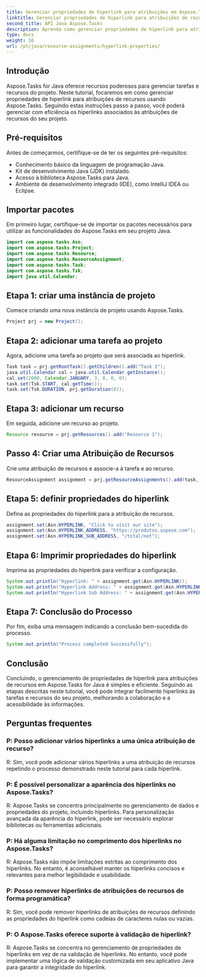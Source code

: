 ```yaml
---
title: Gerenciar propriedades de hiperlink para atribuições em Aspose.Tasks
linktitle: Gerenciar propriedades de hiperlink para atribuições de recursos em Aspose.Tasks
second_title: API Java Aspose.Tasks
description: Aprenda como gerenciar propriedades de hiperlink para atribuições de recursos em Aspose.Tasks for Java. Melhore a colaboração e a acessibilidade no gerenciamento de projetos.
type: docs
weight: 16
url: /pt/java/resource-assignments/hyperlink-properties/
---
```

## Introdução
Aspose.Tasks for Java oferece recursos poderosos para gerenciar tarefas e recursos do projeto. Neste tutorial, focaremos em como gerenciar propriedades de hiperlink para atribuições de recursos usando Aspose.Tasks. Seguindo estas instruções passo a passo, você poderá gerenciar com eficiência os hiperlinks associados às atribuições de recursos do seu projeto.
## Pré-requisitos
Antes de começarmos, certifique-se de ter os seguintes pré-requisitos:
- Conhecimento básico da linguagem de programação Java.
- Kit de desenvolvimento Java (JDK) instalado.
- Acesso à biblioteca Aspose.Tasks para Java.
- Ambiente de desenvolvimento integrado (IDE), como IntelliJ IDEA ou Eclipse.

## Importar pacotes
Em primeiro lugar, certifique-se de importar os pacotes necessários para utilizar as funcionalidades do Aspose.Tasks em seu projeto Java.
```java
import com.aspose.tasks.Asn;
import com.aspose.tasks.Project;
import com.aspose.tasks.Resource;
import com.aspose.tasks.ResourceAssignment;
import com.aspose.tasks.Task;
import com.aspose.tasks.Tsk;
import java.util.Calendar;
```
## Etapa 1: criar uma instância de projeto
Comece criando uma nova instância de projeto usando Aspose.Tasks.
```java
Project prj = new Project();
```
## Etapa 2: adicionar uma tarefa ao projeto
Agora, adicione uma tarefa ao projeto que será associada ao hiperlink.
```java
Task task = prj.getRootTask().getChildren().add("Task 1");
java.util.Calendar cal = java.util.Calendar.getInstance();
cal.set(2000, Calendar.JANUARY, 3, 8, 0, 0);
task.set(Tsk.START, cal.getTime());
task.set(Tsk.DURATION, prj.getDuration(8));
```
## Etapa 3: adicionar um recurso
Em seguida, adicione um recurso ao projeto.
```java
Resource resource = prj.getResources().add("Resource 1");
```
## Passo 4: Criar uma Atribuição de Recursos
Crie uma atribuição de recursos e associe-a à tarefa e ao recurso.
```java
ResourceAssignment assignment = prj.getResourceAssignments().add(task, resource);
```
## Etapa 5: definir propriedades do hiperlink
Defina as propriedades do hiperlink para a atribuição de recursos.
```java
assignment.set(Asn.HYPERLINK, "Click to visit our site");
assignment.set(Asn.HYPERLINK_ADDRESS, "https://produtos.aspose.com");
assignment.set(Asn.HYPERLINK_SUB_ADDRESS, "/total/net");
```
## Etapa 6: Imprimir propriedades do hiperlink
Imprima as propriedades do hiperlink para verificar a configuração.
```java
System.out.println("Hyperlink: " + assignment.get(Asn.HYPERLINK));
System.out.println("Hyperlink Address: " + assignment.get(Asn.HYPERLINK_ADDRESS));
System.out.println("Hyperlink Sub Address: " + assignment.get(Asn.HYPERLINK_SUB_ADDRESS));
```
## Etapa 7: Conclusão do Processo
Por fim, exiba uma mensagem indicando a conclusão bem-sucedida do processo.
```java
System.out.println("Process completed Successfully");
```

## Conclusão
Concluindo, o gerenciamento de propriedades de hiperlink para atribuições de recursos em Aspose.Tasks for Java é simples e eficiente. Seguindo as etapas descritas neste tutorial, você pode integrar facilmente hiperlinks às tarefas e recursos do seu projeto, melhorando a colaboração e a acessibilidade às informações.
## Perguntas frequentes
### P: Posso adicionar vários hiperlinks a uma única atribuição de recurso?
R: Sim, você pode adicionar vários hiperlinks a uma atribuição de recursos repetindo o processo demonstrado neste tutorial para cada hiperlink.
### P: É possível personalizar a aparência dos hiperlinks no Aspose.Tasks?
R: Aspose.Tasks se concentra principalmente no gerenciamento de dados e propriedades do projeto, incluindo hiperlinks. Para personalização avançada da aparência do hiperlink, pode ser necessário explorar bibliotecas ou ferramentas adicionais.
### P: Há alguma limitação no comprimento dos hiperlinks no Aspose.Tasks?
R: Aspose.Tasks não impõe limitações estritas ao comprimento dos hiperlinks. No entanto, é aconselhável manter os hiperlinks concisos e relevantes para melhor legibilidade e usabilidade.
### P: Posso remover hiperlinks de atribuições de recursos de forma programática?
R: Sim, você pode remover hiperlinks de atribuições de recursos definindo as propriedades do hiperlink como cadeias de caracteres nulas ou vazias.
### P: O Aspose.Tasks oferece suporte à validação de hiperlink?
R: Aspose.Tasks se concentra no gerenciamento de propriedades de hiperlinks em vez de na validação de hiperlinks. No entanto, você pode implementar uma lógica de validação customizada em seu aplicativo Java para garantir a integridade do hiperlink.